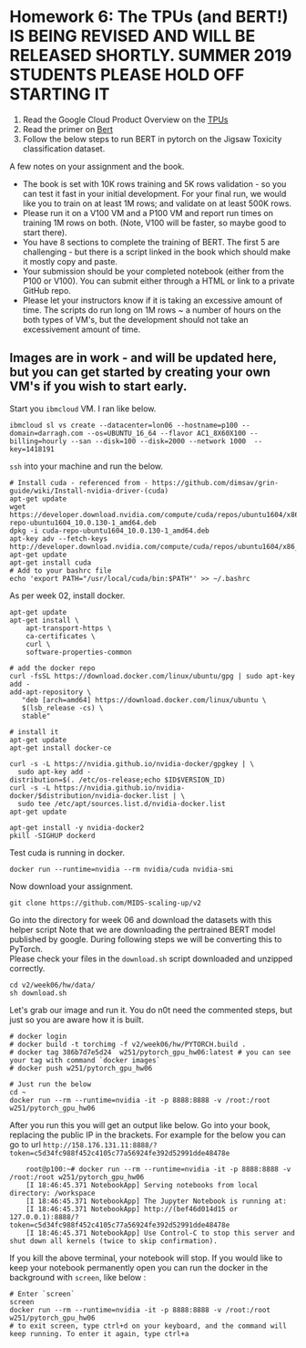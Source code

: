 # Homework 6: The TPUs (and BERT!) IS BEING REVISED AND WILL BE RELEASED SHORTLY.  SUMMER 2019 STUDENTS PLEASE HOLD OFF STARTING IT

1. Read the Google Cloud Product Overview on the [TPUs](https://cloud.google.com/tpu/)  
2. Read the primer on [Bert](https://github.com/google-research/bert)  
3. Follow the below steps to run BERT in pytorch on the Jigsaw Toxicity classification dataset.  
  
A few notes on your assignment and the book.   
* The book is set with 10K rows training and 5K rows validation - so you can test it fast in your initial development. For your final run, we would like you to train on at least 1M rows; and validate on at least 500K rows.  
* Please run it on a V100 VM and a P100 VM and report run times on training 1M rows on both. (Note, V100 will be faster, so maybe good to start there).  
* You have 8 sections to complete the training of BERT. The first 5 are challenging - but there is a script linked in the book which should make it mostly copy and paste.  
* Your submission should be your completed notebook (either from the P100 or V100). You can submit either through a HTML or link to a private GitHub repo.  
* Please let your instructors know if it is taking an excessive amount of time. The scripts do run long on 1M rows ~ a number of hours on the both types of VM's, but the development should not take an excessivement amount of time.   


## Images are in work - and will be updated here, but you can get started by creating your own VM's if you wish to start early.  
   

   
Start you `ibmcloud` VM. I ran like below.  
```
ibmcloud sl vs create --datacenter=lon06 --hostname=p100 --domain=darragh.com --os=UBUNTU_16_64 --flavor AC1_8X60X100 --billing=hourly --san --disk=100 --disk=2000 --network 1000  --key=1418191
```

`ssh` into your machine and run the below. 
```
# Install cuda - referenced from - https://github.com/dimsav/grin-guide/wiki/Install-nvidia-driver-(cuda)
apt-get update
wget https://developer.download.nvidia.com/compute/cuda/repos/ubuntu1604/x86_64/cuda-repo-ubuntu1604_10.0.130-1_amd64.deb
dpkg -i cuda-repo-ubuntu1604_10.0.130-1_amd64.deb
apt-key adv --fetch-keys http://developer.download.nvidia.com/compute/cuda/repos/ubuntu1604/x86_64/7fa2af80.pub
apt-get update
apt-get install cuda
# Add to your bashrc file
echo 'export PATH="/usr/local/cuda/bin:$PATH"' >> ~/.bashrc
```
  
As per week 02, install docker.
```
apt-get update
apt-get install \
    apt-transport-https \
    ca-certificates \
    curl \
    software-properties-common

# add the docker repo    
curl -fsSL https://download.docker.com/linux/ubuntu/gpg | sudo apt-key add -
add-apt-repository \
   "deb [arch=amd64] https://download.docker.com/linux/ubuntu \
   $(lsb_release -cs) \
   stable"

# install it
apt-get update
apt-get install docker-ce

curl -s -L https://nvidia.github.io/nvidia-docker/gpgkey | \
  sudo apt-key add -
distribution=$(. /etc/os-release;echo $ID$VERSION_ID)
curl -s -L https://nvidia.github.io/nvidia-docker/$distribution/nvidia-docker.list | \
  sudo tee /etc/apt/sources.list.d/nvidia-docker.list
apt-get update

apt-get install -y nvidia-docker2
pkill -SIGHUP dockerd
```
  
Test cuda is running in docker. 
```
docker run --runtime=nvidia --rm nvidia/cuda nvidia-smi
```

Now download your assignment. 
```
git clone https://github.com/MIDS-scaling-up/v2
```

Go into the directory for week 06 and download the datasets with this helper script
Note that we are downloading the pertrained BERT model published by google. During following steps we will be converting this to PyTorch.  
Please check your files in the `download.sh` script downloaded and unzipped correctly.   
```
cd v2/week06/hw/data/
sh download.sh
```

Let's grab our image and run it. You do n0t need the commented steps, but just so you are aware how it is built. 
```
# docker login
# docker build -t torchimg -f v2/week06/hw/PYTORCH.build .
# docker tag 386b7d7e5d24  w251/pytorch_gpu_hw06:latest # you can see your tag with command `docker images`
# docker push w251/pytorch_gpu_hw06

# Just run the below
cd ~
docker run --rm --runtime=nvidia -it -p 8888:8888 -v /root:/root w251/pytorch_gpu_hw06
```
  
After you run this you will get an output like below. Go into your book, replacing the public IP in the brackets. For example for the below you can go to url   `http://158.176.131.11:8888/?token=c5d34fc988f452c4105c77a56924fe392d52991dde48478e`
```
	root@p100:~# docker run --rm --runtime=nvidia -it -p 8888:8888 -v /root:/root w251/pytorch_gpu_hw06
	[I 18:46:45.371 NotebookApp] Serving notebooks from local directory: /workspace
	[I 18:46:45.371 NotebookApp] The Jupyter Notebook is running at:
	[I 18:46:45.371 NotebookApp] http://(bef46d014d15 or 127.0.0.1):8888/?token=c5d34fc988f452c4105c77a56924fe392d52991dde48478e
	[I 18:46:45.371 NotebookApp] Use Control-C to stop this server and shut down all kernels (twice to skip confirmation).

```

If you kill the above terminal, your notebook will stop. If you would like to keep your notebook permanently open you can run the docker in the background with `screen`, like below : 
```
# Enter `screen`
screen
docker run --rm --runtime=nvidia -it -p 8888:8888 -v /root:/root w251/pytorch_gpu_hw06 
# to exit screen, type ctrl+d on your keyboard, and the command will keep running. To enter it again, type ctrl+a
```



